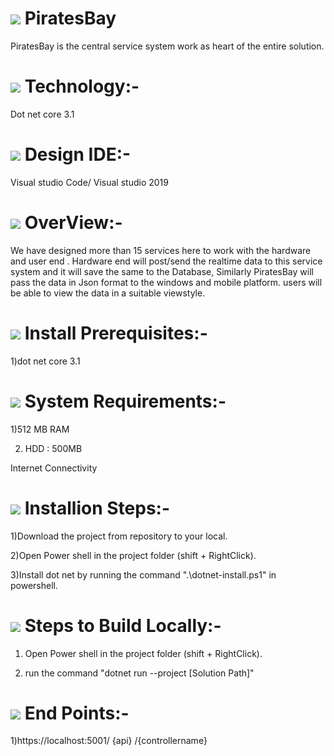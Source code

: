 # <img src="https://img.icons8.com/clouds/100/000000/server.png"/> PiratesBay
PiratesBay is the central service system work as heart of the entire solution.

# <img src="https://img.icons8.com/dotty/80/000000/relay-home-automation.png"/> Technology:-
Dot net core 3.1 

# <img src="https://img.icons8.com/cotton/64/000000/laptop-coding.png"/> Design IDE:-
Visual studio Code/ Visual studio 2019

# <img src="https://img.icons8.com/nolan/96/futures.png"/> OverView:-

We have designed more than 15 services here to work with the hardware and user end . 
Hardware end will post/send the realtime data to this service system and it will save the same to the Database,
Similarly PiratesBay will pass the data in Json format to the windows and mobile platform.
users will be able to view the data in a suitable viewstyle.

# <img src="https://img.icons8.com/fluent/96/000000/requirement.png"/> Install Prerequisites:-
  1)dot net core 3.1
  
# <img src="https://img.icons8.com/nolan/96/system-task.png"/>  System Requirements:-
  
  1)512 MB RAM
  
  2) HDD : 500MB
  
  Internet Connectivity
  
# <img src="https://img.icons8.com/cotton/64/000000/installing-updates.png"/> Installion Steps:-

  1)Download the project from repository to your local.
  
  2)Open Power shell in the project folder (shift + RightClick).
  
  3)Install dot net by running the command ".\dotnet-install.ps1"  in powershell.
  
# <img src="https://img.icons8.com/officel/80/000000/code.png"/> Steps to Build Locally:- 

  1) Open Power shell in the project folder (shift + RightClick).
  
  2) run the command "dotnet run --project [Solution Path]"
  
# <img src="https://img.icons8.com/nolan/96/code.png"/> End Points:-

  1)https://localhost:5001/ {api} /{controllername}
  
  
  

  

